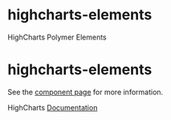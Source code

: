# highcharts-elements
HighCharts Polymer Elements

highcharts-elements
================

See the [component page](http://linchpinio.github.io/highcharts-elements) for more information.

HighCharts [Documentation](http://api.highcharts.com/highcharts)
